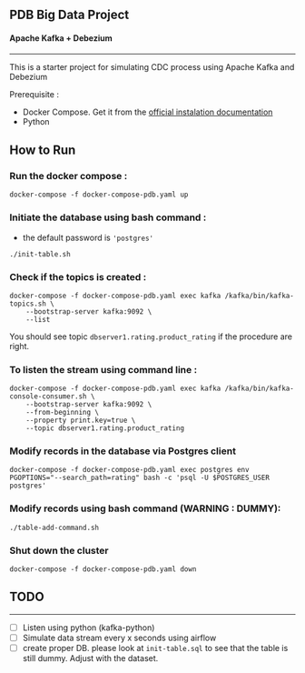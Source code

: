 ## PDB Big Data Project
#### Apache Kafka + Debezium 
----
This is a starter project for simulating CDC process using Apache Kafka and Debezium

Prerequisite :
- Docker Compose. Get it from the [official instalation documentation](https://docs.docker.com/compose/install/)
- Python

## How to Run
### Run the docker compose :
```
docker-compose -f docker-compose-pdb.yaml up
```
### Initiate the database using bash command :
* the default password is ```'postgres'```
```
./init-table.sh
```
### Check if the topics is created :
```
docker-compose -f docker-compose-pdb.yaml exec kafka /kafka/bin/kafka-topics.sh \          
    --bootstrap-server kafka:9092 \
    --list         
```
You should see topic ```dbserver1.rating.product_rating``` if the procedure are right.

### To listen the stream using command line :
```
docker-compose -f docker-compose-pdb.yaml exec kafka /kafka/bin/kafka-console-consumer.sh \
    --bootstrap-server kafka:9092 \
    --from-beginning \
    --property print.key=true \
    --topic dbserver1.rating.product_rating
```
### Modify records in the database via Postgres client
```
docker-compose -f docker-compose-pdb.yaml exec postgres env PGOPTIONS="--search_path=rating" bash -c 'psql -U $POSTGRES_USER postgres'
```

### Modify records using bash command (WARNING : DUMMY):
```
./table-add-command.sh   
```
### Shut down the cluster
```
docker-compose -f docker-compose-pdb.yaml down
```

## TODO
-------
- [ ] Listen using python (kafka-python) 
- [ ] Simulate data stream every x seconds using airflow
- [ ] create proper DB. please look at ```init-table.sql``` to see that the table is still dummy. Adjust with the dataset.
